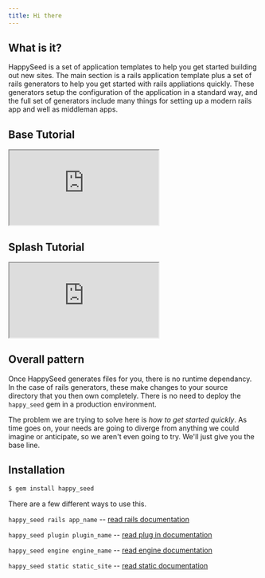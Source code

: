 ```yaml
---
title: Hi there
---
```


## What is it?

HappySeed is a set of application templates to help you get started building out new sites.  The main section is a rails application template plus a set of rails generators to help you get started with rails appliations quickly.  These generators setup the configuration of the application in a standard way, and the full set of generators include many things for setting up a modern rails app and well as middleman apps.

## Base Tutorial

<div class="embed-responsive embed-responsive-16by9">
  <iframe src="https://www.youtube.com/embed/Pn2ehV8EDFM?rel=0" allowfullscreen></iframe>
</div>

## Splash Tutorial

<div class="embed-responsive embed-responsive-16by9">
  <iframe src="https://www.youtube.com/embed/wb51M6I3I8g?rel=0" allowfullscreen></iframe>
</div>

## Overall pattern

Once HappySeed generates files for you, there is no runtime dependancy.  In the case of rails generators, these make changes to your source directory that you then own completely.  There is no need to deploy the `happy_seed` gem in a production environment.

The problem we are trying to solve here is _how to get started quickly_.  As time goes on, your needs are going to diverge from anything we could imagine or anticipate, so we aren't even going to try.  We'll just give you the base line.

## Installation

```sh
$ gem install happy_seed
```

There are a few different ways to use this.

`happy_seed rails app_name` -- [read rails documentation](/docs/rails.html)

`happy_seed plugin plugin_name` -- [read plug in documentation](/docs/plugin.html)

`happy_seed engine engine_name` -- [read engine documentation](/docs/plugin.html)

`happy_seed static static_site` -- [read static documentation](/docs/middleman.html)
